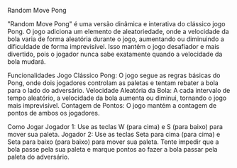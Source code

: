 Random Move Pong

"Random Move Pong" é uma versão dinâmica e interativa do clássico jogo Pong. O jogo adiciona um elemento de aleatoriedade, onde a velocidade da bola varia de forma aleatória durante o jogo, aumentando ou diminuindo a dificuldade de forma imprevisível. Isso mantém o jogo desafiador e mais divertido, pois o jogador nunca sabe exatamente quando a velocidade da bola mudará.

Funcionalidades Jogo Clássico Pong: O jogo segue as regras básicas do Pong, onde dois jogadores controlam as paletas e tentam rebater a bola para o lado do adversário. Velocidade Aleatória da Bola: A cada intervalo de tempo aleatório, a velocidade da bola aumenta ou diminui, tornando o jogo mais imprevisível. Contagem de Pontos: O jogo mantém a contagem de pontos de ambos os jogadores.

Como Jogar Jogador 1: Use as teclas W (para cima) e S (para baixo) para mover sua paleta. Jogador 2: Use as teclas Seta para cima (para cima) e Seta para baixo (para baixo) para mover sua paleta. Tente impedir que a bola passe pela sua paleta e marque pontos ao fazer a bola passar pela paleta do adversário.

